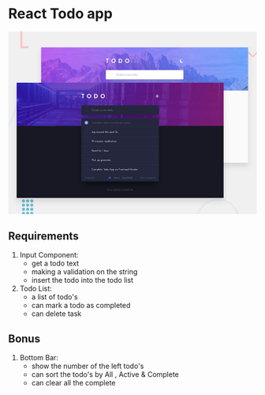 # React Todo app

![Design preview for the Todo app coding challenge](./design/desktop-preview.jpg)

## Requirements

1. Input Component: 
    - get a todo text 
    - making a validation on the string 
    - insert the todo into the todo list
2. Todo List: 
    - a list of todo's
    - can mark a todo as completed
    - can delete task

## Bonus 

1. Bottom Bar:
    - show the number of the left todo's
    - can sort the todo's by All , Active & Complete
    - can clear all the complete
